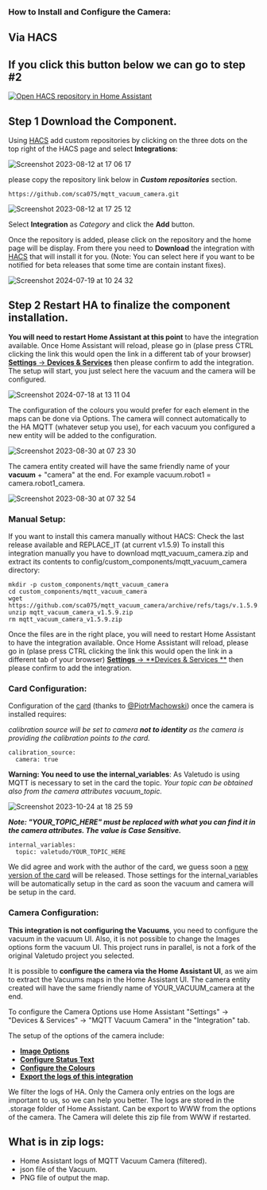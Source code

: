 ### How to Install and Configure the Camera:

## Via HACS

## If you click this button below we can go to step #2
[![Open HACS repository in Home Assistant](https://my.home-assistant.io/badges/hacs_repository.svg)](https://my.home-assistant.io/redirect/hacs_repository/?owner=sca075&repository=mqtt_vacuum_camera&category=integration)

## Step 1 Download the Component.
Using [HACS](https://hacs.xyz/) add custom repositories by clicking on the three dots on the top right of the HACS page and select **Integrations**:

![Screenshot 2023-08-12 at 17 06 17](https://github.com/sca075/valetudo_vacuum_camera/assets/82227818/4abdf05a-eb50-4317-a0e9-8c6984bdba05)

please copy the repository link below in ***Custom repositories*** section.

```
https://github.com/sca075/mqtt_vacuum_camera.git
```

![Screenshot 2023-08-12 at 17 25 12](https://github.com/sca075/mqtt_vacuum_camera/assets/82227818/5e0874e6-4599-4853-b69b-940609555491)

Select **Integration** as _Category_ and click the **Add** button.


Once the repository is added, please click on the repository and the home page will be display. From there you need to
**Download** the integration with [HACS](https://hacs.xyz/) that will install it for you. (Note: You can select here if you want to be notified for beta releases that some time are contain instant fixes).

![Screenshot 2024-07-19 at 10 24 32](https://github.com/user-attachments/assets/57a22bb7-f9d5-40fc-abda-1a2bd34265da)


## Step 2 Restart HA to finalize the component installation.
**You will need to restart Home Assistant at this point** to have the integration available. Once Home Assistant will reload, please go in (plase press CTRL clicking the link this would open the link in a different tab of your browser) [**Settings** -> **Devices & Services**](https://my.home-assistant.io/redirect/config_flow_start/?domain=mqtt_vacuum_camera) then please confirm to add the integration.
The setup will start, you just select here the vacuum and the camera will be configured.

![Screenshot 2024-07-18 at 13 11 04](https://github.com/user-attachments/assets/871bb739-ce32-4ee4-bccf-05d597afd399)

The configuration of the colours you would prefer for each element in the maps can be done via Options. The camera will connect automatically to the HA MQTT (whatever setup you use), for each vacuum you configured a new entity will be added to the configuration.

![Screenshot 2023-08-30 at 07 23 30](https://github.com/sca075/mqtt_vacuum_camera/assets/82227818/5587ecc0-859e-4bd4-ba18-0f96df0c55a5)


The camera entity created will have the same friendly name of your **vacuum** + "camera" at the end. For example vacuum.robot1 = camera.robot1_camera.

![Screenshot 2023-08-30 at 07 32 54](https://github.com/sca075/valetudo_vacuum_camera/assets/82227818/c4c054a5-e021-4c68-804b-9484d35a42ae)

### Manual Setup:
If you want to install this camera manually without HACS:
Check the last release available and REPLACE_IT (at current v1.5.9)
To install this integration manually you have to download mqtt_vacuum_camera.zip and extract its contents to config/custom_components/mqtt_vacuum_camera directory:

```
mkdir -p custom_components/mqtt_vacuum_camera
cd custom_components/mqtt_vacuum_camera
wget https://github.com/sca075/mqtt_vacuum_camera/archive/refs/tags/v.1.5.9.zip
unzip mqtt_vacuum_camera_v1.5.9.zip
rm mqtt_vacuum_camera_v1.5.9.zip
```

Once the files are in the right place, you will need to restart Home Assistant to have the integration available. Once Home Assistant will reload, please go in (plase press CTRL clicking the link this would open the link in a different tab of your browser) [**Settings** -> **Devices & Services **](https://my.home-assistant.io/redirect/config_flow_start/?domain=valetudo_vacuum_camera) then please confirm to add the integration.

### Card Configuration:

Configuration of the [card](https://github.com/PiotrMachowski/lovelace-xiaomi-vacuum-map-card) (thanks to [@PiotrMachowski](https://github.com/PiotrMachowski)) once the camera is installed requires:

*calibration source will be set to camera **not to identity** as the camera is providing the calibration points to the card.*
```
calibration_source: 
  camera: true 
```

**Warning: You need to use the internal_variables**: As Valetudo is using MQTT is necessary to set in the card the
topic.
*Your topic can be obtained also from the camera attributes vacuum_topic.*

![Screenshot 2023-10-24 at 18 25 59](https://github.com/sca075/valetudo_vacuum_camera/assets/82227818/080b7bcb-19f1-4415-870f-2285329e7ce9)

***Note: "YOUR_TOPIC_HERE" must be replaced with what you can find it in the camera attributes. The value is Case
Sensitive.***
```
internal_variables: 
  topic: valetudo/YOUR_TOPIC_HERE  
```

We did agree and work with the author of the card, we guess soon a [new version of the card](https://github.com/PiotrMachowski/lovelace-xiaomi-vacuum-map-card/actions/runs/7005593157) will be released.
Those settings for the internal_variables will be automatically setup in the card as soon the vacuum and camera will be setup in the card.

### Camera Configuration:

**This integration is not configuring the Vacuums**, you need to configure the vacuum in the vacuum UI. Also, it is not
possible to change the Images options form the vacuum UI.
This project runs in parallel, is not a fork of the original Valetudo project you selected.

It is possible to **configure the camera via the Home Assistant UI**, as we aim to extract the Vacuums maps in the Home
Assistant UI.
The camera entity created will have the same friendly name of YOUR_VACUUM_camera at the end.

To configure the Camera Options use Home Assistant "Settings" -> "Devices & Services" -> "MQTT Vacuum Camera" in
the "Integration" tab.

The setup of the options of the camera include:
- [**Image Options**](https://github.com/sca075/mqtt_vacuum_camera/blob/main/docs/images_options.md)
- [**Configure Status Text**](https://github.com/sca075/mqtt_vacuum_camera/blob/main/docs/status_text.md)
- [**Configure the Colours**](https://github.com/sca075/mqtt_vacuum_camera/blob/main/docs/colours.md)
- [**Export the logs of this integration**](https://github.com/sca075/mqtt_vacuum_camera/blob/main/docs/snapshots.md) 

We filter the logs of HA. Only the Camera only entries on the logs are important to us, so we can help you better.
The logs are stored in the .storage folder of Home Assistant. Can be export to WWW from the options of the camera.
The Camera will delete this zip file from WWW if restarted.
## What is in zip logs:
- Home Assistant logs of MQTT Vacuum Camera (filtered).
- json file of the Vacuum.
- PNG file of output the map.
